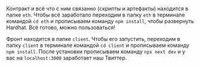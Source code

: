 Контракт и всё что с ним связанно (скрипты и артефакты) находится в папке `eth`. Чтобы всё заработало переходим в папку `eth` в терминале командой `cd eth` и прописываем команду `npm install`, чтобы развернуть Hardhat. Всё готово, можно пользоваться!

Фронт находится в папке `client`. Чтобы его запустить, переходим в папку  `client` в терминале командой `cd client` и прописываем команду `npm install`. После установки прописываем команду `npx next dev` и у вас на `localhost:3000` заработает наш Твиттер.
